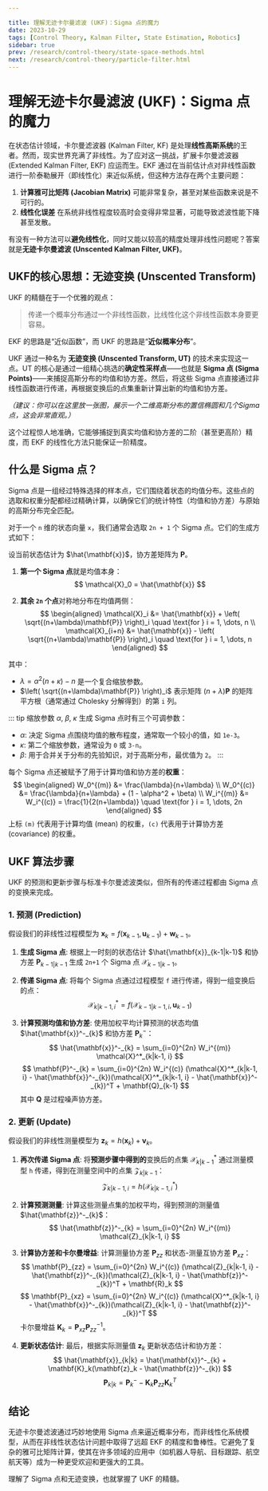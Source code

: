 ```yaml
---

title: 理解无迹卡尔曼滤波 (UKF)：Sigma 点的魔力
date: 2023-10-29
tags: [Control Theory, Kalman Filter, State Estimation, Robotics]
sidebar: true
prev: /research/control-theory/state-space-methods.html
next: /research/control-theory/particle-filter.html
---
```


# 理解无迹卡尔曼滤波 (UKF)：Sigma 点的魔力

在状态估计领域，卡尔曼滤波器 (Kalman Filter, KF) 是处理**线性高斯系统**的王者。然而，现实世界充满了非线性。为了应对这一挑战，扩展卡尔曼滤波器 (Extended Kalman Filter, EKF) 应运而生。EKF 通过在当前估计点对非线性函数进行一阶泰勒展开（即线性化）来近似系统，但这种方法存在两个主要问题：

1.  **计算雅可比矩阵 (Jacobian Matrix)** 可能非常复杂，甚至对某些函数来说是不可行的。
2.  **线性化误差** 在系统非线性程度较高时会变得非常显著，可能导致滤波性能下降甚至发散。

有没有一种方法可以**避免线性化**，同时又能以较高的精度处理非线性问题呢？答案就是**无迹卡尔曼滤波 (Unscented Kalman Filter, UKF)**。

## UKF的核心思想：无迹变换 (Unscented Transform)

UKF 的精髓在于一个优雅的观点：

> 传递一个概率分布通过一个非线性函数，比线性化这个非线性函数本身要更容易。

EKF 的思路是“近似函数”，而 UKF 的思路是“**近似概率分布**”。

UKF 通过一种名为 **无迹变换 (Unscented Transform, UT)** 的技术来实现这一点。UT 的核心是通过一组精心挑选的**确定性采样点**——也就是 **Sigma 点 (Sigma Points)**——来捕捉高斯分布的均值和协方差。然后，将这些 Sigma 点直接通过非线性函数进行传递，再根据变换后的点集重新计算出新的均值和协方差。

  
*（建议：你可以在这里放一张图，展示一个二维高斯分布的置信椭圆和几个Sigma点，这会非常直观。）*

这个过程惊人地准确，它能够捕捉到真实均值和协方差的二阶（甚至更高阶）精度，而 EKF 的线性化方法只能保证一阶精度。

## 什么是 Sigma 点？

Sigma 点是一组经过特殊选择的样本点，它们围绕着状态的均值分布。这些点的选取和权重分配都经过精确计算，以确保它们的统计特性（均值和协方差）与原始的高斯分布完全匹配。

对于一个 `n` 维的状态向量 `x`，我们通常会选取 `2n + 1` 个 Sigma 点。它们的生成方式如下：

设当前状态估计为 $\hat{\mathbf{x}}$，协方差矩阵为 $\mathbf{P}$。

1.  **第一个 Sigma 点**就是均值本身：
    $$
    \mathcal{X}_0 = \hat{\mathbf{x}}
    $$

2.  **其余 `2n` 个点**对称地分布在均值两侧：
    $$
    \begin{aligned}
    \mathcal{X}_i &= \hat{\mathbf{x}} + \left( \sqrt{(n+\lambda)\mathbf{P}} \right)_i \quad \text{for } i = 1, \dots, n \\
    \mathcal{X}_{i+n} &= \hat{\mathbf{x}} - \left( \sqrt{(n+\lambda)\mathbf{P}} \right)_i \quad \text{for } i = 1, \dots, n
    \end{aligned}
    $$

其中：
*   $\lambda = \alpha^2(n+\kappa) - n$ 是一个复合缩放参数。
*   $\left( \sqrt{(n+\lambda)\mathbf{P}} \right)_i$ 表示矩阵 $(n+\lambda)\mathbf{P}$ 的矩阵平方根（通常通过 Cholesky 分解得到）的第 `i` 列。

::: tip 缩放参数 $\alpha$, $\beta$, $\kappa$
生成 Sigma 点时有三个可调参数：
- $\alpha$: 决定 Sigma 点围绕均值的散布程度，通常取一个较小的值，如 `1e-3`。
- $\kappa$: 第二个缩放参数，通常设为 `0` 或 `3-n`。
- $\beta$: 用于合并关于分布的先验知识，对于高斯分布，最优值为 `2`。
:::

每个 Sigma 点还被赋予了用于计算均值和协方差的**权重**：
$$
\begin{aligned}
W_0^{(m)} &= \frac{\lambda}{n+\lambda} \\
W_0^{(c)} &= \frac{\lambda}{n+\lambda} + (1 - \alpha^2 + \beta) \\
W_i^{(m)} &= W_i^{(c)} = \frac{1}{2(n+\lambda)} \quad \text{for } i = 1, \dots, 2n
\end{aligned}
$$
上标 `(m)` 代表用于计算均值 (mean) 的权重，`(c)` 代表用于计算协方差 (covariance) 的权重。

## UKF 算法步骤

UKF 的预测和更新步骤与标准卡尔曼滤波类似，但所有的传递过程都由 Sigma 点的变换来完成。

### 1. 预测 (Prediction)

假设我们的非线性过程模型为 $\mathbf{x}_k = f(\mathbf{x}_{k-1}, \mathbf{u}_{k-1}) + \mathbf{w}_{k-1}$。

1.  **生成 Sigma 点**: 根据上一时刻的状态估计 $\hat{\mathbf{x}}_{k-1|k-1}$ 和协方差 $\mathbf{P}_{k-1|k-1}$ 生成 `2n+1` 个 Sigma 点 $\mathcal{X}_{k-1|k-1}$。

2.  **传递 Sigma 点**: 将每个 Sigma 点通过过程模型 `f` 进行传递，得到一组变换后的点：
    $$
    \mathcal{X}^*_{k|k-1, i} = f(\mathcal{X}_{k-1|k-1, i}, \mathbf{u}_{k-1})
    $$

3.  **计算预测均值和协方差**: 使用加权平均计算预测的状态均值 $\hat{\mathbf{x}}^-_{k}$ 和协方差 $\mathbf{P}^-_{k}$：
    $$
    \hat{\mathbf{x}}^-_{k} = \sum_{i=0}^{2n} W_i^{(m)} \mathcal{X}^*_{k|k-1, i}
    $$
    $$
    \mathbf{P}^-_{k} = \sum_{i=0}^{2n} W_i^{(c)} (\mathcal{X}^*_{k|k-1, i} - \hat{\mathbf{x}}^-_{k})(\mathcal{X}^*_{k|k-1, i} - \hat{\mathbf{x}}^-_{k})^T + \mathbf{Q}_{k-1}
    $$
    其中 $\mathbf{Q}$ 是过程噪声协方差。

### 2. 更新 (Update)

假设我们的非线性测量模型为 $\mathbf{z}_k = h(\mathbf{x}_k) + \mathbf{v}_k$。

1.  **再次传递 Sigma 点**: 将**预测步骤中得到的**变换后的点集 $\mathcal{X}^*_{k|k-1}$ 通过测量模型 `h` 传递，得到在测量空间中的点集 $\mathcal{Z}_{k|k-1}$：
    $$
    \mathcal{Z}_{k|k-1, i} = h(\mathcal{X}^*_{k|k-1, i})
    $$

2.  **计算预测测量**: 计算这些测量点集的加权平均，得到预测的测量值 $\hat{\mathbf{z}}^-_{k}$：
    $$
    \hat{\mathbf{z}}^-_{k} = \sum_{i=0}^{2n} W_i^{(m)} \mathcal{Z}_{k|k-1, i}
    $$

3.  **计算协方差和卡尔曼增益**: 计算测量协方差 $\mathbf{P}_{zz}$ 和状态-测量互协方差 $\mathbf{P}_{xz}$：
    $$
    \mathbf{P}_{zz} = \sum_{i=0}^{2n} W_i^{(c)} (\mathcal{Z}_{k|k-1, i} - \hat{\mathbf{z}}^-_{k})(\mathcal{Z}_{k|k-1, i} - \hat{\mathbf{z}}^-_{k})^T + \mathbf{R}_k
    $$
    $$
    \mathbf{P}_{xz} = \sum_{i=0}^{2n} W_i^{(c)} (\mathcal{X}^*_{k|k-1, i} - \hat{\mathbf{x}}^-_{k})(\mathcal{Z}_{k|k-1, i} - \hat{\mathbf{z}}^-_{k})^T
    $$
    卡尔曼增益 $\mathbf{K}_k = \mathbf{P}_{xz} \mathbf{P}_{zz}^{-1}$。

4.  **更新状态估计**: 最后，根据实际测量值 $\mathbf{z}_k$ 更新状态估计和协方差：
    $$
    \hat{\mathbf{x}}_{k|k} = \hat{\mathbf{x}}^-_{k} + \mathbf{K}_k(\mathbf{z}_k - \hat{\mathbf{z}}^-_{k})
    $$
    $$
    \mathbf{P}_{k|k} = \mathbf{P}^-_{k} - \mathbf{K}_k \mathbf{P}_{zz} \mathbf{K}_k^T
    $$

## 结论

无迹卡尔曼滤波通过巧妙地使用 Sigma 点来逼近概率分布，而非线性化系统模型，从而在非线性状态估计问题中取得了远超 EKF 的精度和鲁棒性。它避免了复杂的雅可比矩阵计算，使其在许多领域的应用中（如机器人导航、目标跟踪、航空航天等）成为一种更受欢迎和更强大的工具。

理解了 Sigma 点和无迹变换，也就掌握了 UKF 的精髓。